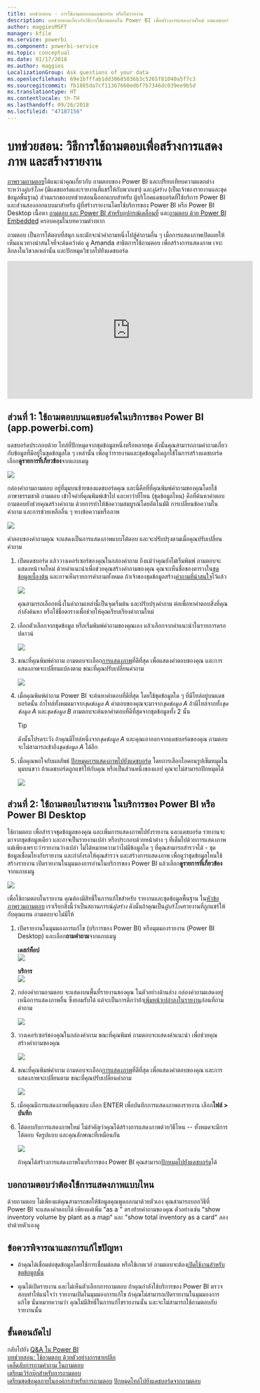 ```yaml
---
title: บทช่วยสอน - การใช้ถามตอบบนแดชบอร์ด หรือในรายงาน
description: บทช่วยสอนเกี่ยวกับวิธีการใช้ถามตอบใน Power BI เพื่อสร้างการแสดงภาพใหม่ บนแดชบอร์ดและรายงาน
author: maggiesMSFT
manager: kfile
ms.service: powerbi
ms.component: powerbi-service
ms.topic: conceptual
ms.date: 01/17/2018
ms.author: maggies
LocalizationGroup: Ask questions of your data
ms.openlocfilehash: 69e1bfffab1dd30685036b3c5265f81040a5f7c3
ms.sourcegitcommit: fb1885da7cf11367660edbf7b7346dc039ee9b5d
ms.translationtype: HT
ms.contentlocale: th-TH
ms.lasthandoff: 09/26/2018
ms.locfileid: "47187156"
---
```

# <a name="tutorial-how-to-use-qa-to-create-visualizations-and-build-reports"></a>บทช่วยสอน: วิธีการใช้ถามตอบเพื่อสร้างการแสดงภาพ และสร้างรายงาน
[ภาพรวมถามตอบ](consumer/end-user-q-and-a.md)ได้แนะนำคุณเกี่ยวกับ ถามตอบของ Power BI และเปรียบเทียบความแตกต่างระหว่าง*ผู้บริโภค* (มีแดชบอร์ดและรายงานที่แชร์ให้กับพวกเขา) และ*ผู้สร้าง* (เป็นเจ้าของรายงานและชุดข้อมูลพื้นฐาน) ส่วนแรกของบทช่วยสอนนี้ออกแบบสำหรับ ผู้บริโภคแดชบอร์ดที่ใช้บริการ Power BI และส่วนสองออกแบบมาสำหรับ ผู้ที่สร้างรายงานโดยใช้บริการของ Power BI หรือ Power BI Desktop เนื้อหา [ถามตอบ และ Power BI สำหรับอุปกรณ์เคลื่อนที่](consumer/mobile/mobile-apps-ios-qna.md) และ[ถามตอบ ด้วย Power BI Embedded](developer/qanda.md) ครอบคลุมในบทความต่างหาก

ถามตอบ เป็นการโต้ตอบที่สนุก และมักจะนำคำถามหนึ่งไปสู่คำถามอื่น ๆ เมื่อการแสดงภาพเปิดเผยให้เห็นแนวทางน่าสนใจที่จะค้นคว้าต่อ ดู Amanda สาธิตการใช้ถามตอบ เพื่อสร้างการแสดงภาพ เจาะลึกลงในวิชวลเหล่านั้น และปักหมุดวิชวลไปยังแดชบอร์ด

<iframe width="560" height="315" src="https://www.youtube.com/embed/qMf7OLJfCz8?list=PL1N57mwBHtN0JFoKSR0n-tBkUJHeMP2cP" frameborder="0" allowfullscreen></iframe>

## <a name="part-1-use-qa-on-a-dashboard-in-power-bi-service-apppowerbicom"></a>ส่วนที่ 1: ใช้ถามตอบบนแดชบอร์ดในบริการของ Power BI (app.powerbi.com)
แดชบอร์ดประกอบด้วย ไทล์ที่ปักหมุดจากชุดข้อมูลหนึ่งหรือหลายชุด ดังนั้นคุณสามารถถามคำถามเกี่ยวกับข้อมูลที่มีอยู่ในชุดข้อมูลใด ๆ เหล่านั้น เพื่อดูว่ารายงานและชุดข้อมูลใดถูกใช้ในการสร้างแดชบอร์ด เลือก**ดูรายการที่เกี่ยวข้อง**จากแถบเมนู

![](media/power-bi-tutorial-q-and-a/power-bi-view-related.png)

กล่องคำถามถามตอบ อยู่ที่มุมบนซ้ายของแดชบอร์ดคุณ และนี่คือที่ที่คุณพิมพ์คำถามของคุณโดยใช้ภาษาธรรมชาติ ถามตอบ เข้าใจคำที่คุณพิมพ์เข้าไป และหาว่าที่ไหน (ชุดข้อมูลไหน) คือที่ค้นหาคำตอบ ถามตอบยังช่วยคุณสร้างคำถาม ด้วยการทำให้ข้อความสมบูรณ์โดยอัตโนมัติ การเปลี่ยนข้อความในคำถาม และการช่วยเหลืออื่น ๆ ทางข้อความหรือภาพ

![](media/power-bi-tutorial-q-and-a/powerbi-qna.png)

คำตอบของคำถามคุณ จะแสดงเป็นการแสดงภาพแบบโต้ตอบ และจะปรับปรุงตามเมื่อคุณปรับเปลี่ยนคำถาม

1. เปิดแดชบอร์ด แล้ววางเคอร์เซอร์ของคุณในกล่องคำถาม ถึงแม้ว่าคุณยังไม่เริ่มพิมพ์ ถามตอบจะแสดงหน้าจอใหม่ ด้วยคำแนะนำเพื่อช่วยคุณสร้างคำถามของคุณ คุณจะเห็นชื่อของตารางใน[ชุดข้อมูลเบื้องต้น](service-get-data.md) และอาจเห็นรายการคำถามทั้งหมด ถ้าเจ้าของชุดข้อมูลสร้าง[คำถามที่น่าสนใจ](service-q-and-a-create-featured-questions.md)ไว้แล้ว

   ![](media/power-bi-tutorial-q-and-a/powerbi-qna-cursor.png)

   คุณสามารถเลือกหนึ่งในคำถามเหล่านี้เป็นจุดเริ่มต้น และปรับปรุงคำถาม ต่อเพื่อหาคำตอบสิ่งที่คุณกำลังค้นหา หรือใช้ชื่อตารางเพื่อช่วยให้คุณเรียบเรียงคำถามใหม่

2. เลือกตัวเลือกจากชุดข้อมูล หรือเริ่มพิมพ์คำถามของคุณเอง แล้วเลือกจากคำแนะนำในรายการดรอปดาวน์

   ![](media/power-bi-tutorial-q-and-a/powerbi-qna-list.png)

3. ขณะที่คุณพิมพ์คำถาม ถามตอบจะเลือก[การแสดงภาพ](visuals/power-bi-visualization-types-for-reports-and-q-and-a.md)ที่ดีที่สุด เพื่อแสดงคำตอบของคุณ และการแสดงภาพจะเปลี่ยนแปลงตาม ขณะที่คุณปรับเปลี่ยนคำถาม

   ![](media/power-bi-tutorial-q-and-a/powerbi-qna-viz.png)

4. เมื่อคุณพิมพ์คำถาม Power BI จะค้นหาคำตอบที่ดีที่สุด โดยใช้ชุดข้อมูลใด ๆ ที่มีไทล์อยู่บนแดชบอร์ดนั้น  ถ้าไทล์ทั้งหมดมาจาก*ชุดข้อมูล A* คำตอบของคุณจะมาจาก*ชุดข้อมูล A*  ถ้ามีไทล์จากทั้ง*ชุดข้อมูล A* และ*ชุดข้อมูล B* ถามตอบจะค้นหาคำตอบที่ดีที่สุดจากชุดข้อมูลทั้ง 2 นั้น

   > [!TIP]
   > ดังนั้นโปรดระวัง ถ้าคุณมีไทล์หนึ่งจาก*ชุดข้อมูล A* และคุณเอาออกจากแดชบอร์ดของคุณ ถามตอบจะไม่สามารถเข้าถึง*ชุดข้อมูล A* ได้อีก
   >
   >
5. เมื่อคุณพอใจกับผลลัพธ์ [ปักหมุดการแสดงภาพไปยังแดชบอร์ด](service-dashboard-pin-tile-from-q-and-a.md) โดยการเลือกไอคอนรูปเข็มหมุดในมุมบนขวา ถ้าแดชบอร์ดถูกแชร์ให้กับคุณ หรือเป็นส่วนหนึ่งของแอป คุณจะไม่สามารถปักหมุดได้

   ![](media/power-bi-tutorial-q-and-a/pbi_qna_finish-typing-question.jpg)

##    <a name="part-2-use-qa-in-a-report-in-power-bi-service-or-power-bi-desktop"></a>ส่วนที่ 2: ใช้ถามตอบในรายงาน ในบริการของ Power BI หรือ Power BI Desktop

ใช้ถามตอบ เพื่อสำรวจชุดข้อมูลของคุณ และเพิ่มการแสดงภาพไปยังรายงาน และแดชบอร์ด รายงานจะมาจากชุดข้อมูลเดียว และอาจเป็นรายงานเปล่า หรือประกอบด้วยหน้าต่าง ๆ ที่เต็มไปด้วยการแสดงภาพ แต่เพียงเพราะว่ารายงานว่างเปล่า ไม่ได้หมายความว่าไม่มีข้อมูลใด ๆ ที่คุณสามารถสำรวจได้ - ชุดข้อมูลเชื่อมโยงกับรายงาน และกำลังรอให้คุณสำรวจ และสร้างการแสดงภาพ  เพื่อดูว่าชุดข้อมูลไหนใช้สร้างรายงาน เปิดรายงานในมุมมองการอ่านในบริการของ Power BI แล้วเลือก**ดูรายการที่เกี่ยวข้อง**จากแถบเมนู

![](media/power-bi-tutorial-q-and-a/power-bi-view-related.png)

เพื่อใช้ถามตอบในรายงาน คุณต้องมีสิทธิ์ในการแก้ไขสำหรับ รายงานและชุดข้อมูลพื้นฐาน ใน[หัวข้อภาพรวมถามตอบ](consumer/end-user-q-and-a.md) เราเรียกสิ่งนี้ว่าเป็นสถานการณ์*ผู้สร้าง* ดังนั้นถ้าคุณเป็น*ผู้บริโภค*รายงานที่ถูกแชร์ให้กับคุณแทน ถามตอบจะไม่มีให้

1. เปิดรายงานในมุมมองการแก้ไข (บริการของ Power BI) หรือมุมมองรายงาน (Power BI Desktop) และเลือก**ถามคำถาม**จากแถบเมนู

    **เดสก์ท็อป**    
    ![](media/power-bi-tutorial-q-and-a/power-bi-desktop-question.png)

    **บริการ**    
    ![](media/power-bi-tutorial-q-and-a/power-bi-service.png)

2. กล่องคำถามถามตอบ จะแสดงบนพื้นที่รายงานของคุณ ในตัวอย่างด้านล่าง กล่องคำถามแสดงอยู่เหนือการแสดงภาพอื่น ซึ่งยอมรับได้ แต่จะเป็นการดีกว่าถ้า[เพิ่มหน้าเปล่าลงในรายงาน](power-bi-report-add-page.md)ก่อนที่ถามคำถาม

    ![](media/power-bi-tutorial-q-and-a/power-bi-ask-question.png)

3. วางเคอร์เซอร์ของคุณในกล่องคำถาม ขณะที่คุณพิมพ์ ถามตอบจะแสดงคำแนะนำ เพื่อช่วยคุณสร้างคำถามของคุณ

   ![](media/power-bi-tutorial-q-and-a/power-bi-q-and-a-suggestions.png)

4. ขณะที่คุณพิมพ์คำถาม ถามตอบจะเลือก[การแสดงภาพ](visuals/power-bi-visualization-types-for-reports-and-q-and-a.md)ที่ดีที่สุด เพื่อแสดงคำตอบของคุณ และการแสดงภาพจะเปลี่ยนตาม ขณะที่คุณปรับเปลี่ยนคำถาม

   ![](media/power-bi-tutorial-q-and-a/power-bi-q-and-a-visual.png)

5. เมื่อคุณมีการแสดงภาพที่คุณชอบ เลือก ENTER เพื่อบันทึกการแสดงภาพลงรายงาน เลือก**ไฟล์ > บันทึก**

6. โต้ตอบกับการแสดงภาพใหม่ ไม่สำคัญว่าคุณได้สร้างการแสดงภาพด้วยวิธีไหน -- ทั้งหมดจะมีการโต้ตอบ จัดรูปแบบ และคุณลักษณะที่เหมือนกัน

   ![](media/power-bi-tutorial-q-and-a/power-bi-q-and-a-ellipses.png)

   ถ้าคุณได้สร้างการแสดงภาพในบริการของ Power BI คุณสามารถ[ปักหมุดไปยังแดชบอร์ด](service-dashboard-pin-tile-from-q-and-a.md)ได้

## <a name="tell-qa-which-visualization-to-use"></a>บอกถามตอบว่าต้องใช้การแสดงภาพแบบไหน
ด้วยถามตอบ ไม่เพียงแต่คุณสามารถขอให้ข้อมูลคุณพูดออกมาด้วยตัวเอง คุณสามารถบอกวิธีที่ Power BI จะแสดงคำตอบได้ เพียงแค่เพิ่ม "as a <visualization type>" ตรงท้ายคำถามของคุณ  ตัวอย่างเช่น "show inventory volume by plant as a map" และ "show total inventory as a card"  ลองทำด้วยตัวเองดู

##  <a name="considerations-and-troubleshooting"></a>ข้อควรพิจารณาและการแก้ไขปัญหา
- ถ้าคุณได้เชื่อมต่อชุดข้อมูลโดยใช้การเชื่อมต่อสด หรือใช้เกตเวย์ ถามตอบจะต้อง[เปิดใช้งานสำหรับชุดข้อมูลนั้น](consumer/end-user-q-and-a-direct-query.md)

- คุณได้เปิดรายงาน และไม่เห็นตัวเลือกการถามตอบ ถ้าคุณกำลังใช้บริการของ Power BI ตรวจสอบทำให้แน่ใจว่า รายงานเปิดในมุมมองการแก้ไข ถ้าคุณไม่สามารถเปิดรายงานในมุมมองการแก้ไข นั่นหมายความว่า คุณไม่มีสิทธิ์ในการแก้ไขรายงานนั้น และจะไม่สามารถใช้ถามตอบกับรายงานนั้น

## <a name="next-steps"></a>ขั้นตอนถัดไป
กลับไปยัง [Q&A ใน Power BI](consumer/end-user-q-and-a.md)   
[บทช่วยสอน: ใช้ถามตอบ ด้วยตัวอย่างการขายปลีก](power-bi-visualization-introduction-to-q-and-a.md)   
[เคล็ดลับการถามคำถาม ในถามตอบ](consumer/end-user-q-and-a-tips.md)   
[เตรียมเวิร์กบุ๊กสำหรับการถามตอบ](service-prepare-data-for-q-and-a.md)  
[เตรียมชุดข้อมูลภายในองค์กรสำหรับการถามตอบ](consumer/end-user-q-and-a-direct-query.md)
[ปักหมุดไทล์ไปยังแดชบอร์ดจากถามตอบ](service-dashboard-pin-tile-from-q-and-a.md)
